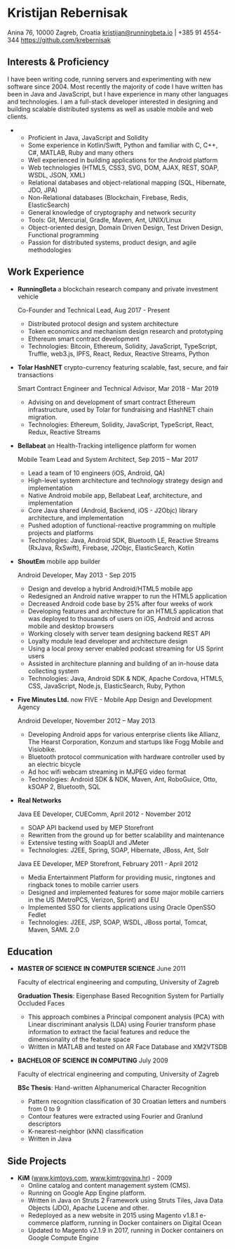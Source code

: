 Kristijan Rebernisak
====================

Anina 76, 10000 Zagreb, Croatia
kristijan@runningbeta.io | +385 91 4554-344
<https://github.com/krebernisak>

Interests & Proficiency
-----------------------

I have been writing code, running servers and experimenting with new software since 2004. Most recently the majority of code I have written has been in Java and JavaScript, but I have experience in many other languages and technologies. I am a full-stack developer interested in designing and building scalable distributed systems as well as usable mobile and web clients.

* 
    - Proficient in Java, JavaScript and Solidity
    - Some experience in Kotlin/Swift, Python and familiar with C, C++, C#, MATLAB, Ruby and many others
    - Well experienced in building applications for the Android platform
    - Web technologies (HTML5, CSS3, SVG, DOM, AJAX, REST, SOAP, WSDL, JSON, XML)
    - Relational databases and object-relational mapping (SQL, Hibernate, JDO, JPA)
    - Non-Relational databases (Blockchain, Firebase, Redis, ElasticSearch)
    - General knowledge of cryptography and network security
    - Tools: Git, Mercurial, Gradle, Maven, Ant, UNIX/Linux
    - Object-oriented design, Domain Driven Design, Test Driven Design, Functional programming
    - Passion for distributed systems, product design, and agile methodologies

Work Experience
---------------

*   **RunningBeta** a blockchain research company and private investment vehicle

    Co-Founder and Technical Lead, Aug 2017 - Present

    - Distributed protocol design and system architecture
    - Token economics and mechanism design research and prototyping
    - Ethereum smart contract development
    - Technologies: Bitcoin, Ethereum, Solidity, JavaScript, TypeScript, Truffle, web3.js, IPFS, React, Redux, Reactive Streams, Python

*   **Tolar HashNET** crypto-currency featuring scalable, fast, secure, and fair transactions

    Smart Contract Engineer and Technical Advisor, Mar 2018 - Mar 2019

    - Advising on and development of smart contract Ethereum infrastructure, used by Tolar for fundraising and HashNET chain migration.
    - Technologies: Ethereum, Solidity, JavaScript, TypeScript, React, Redux, Reactive Streams

*   **Bellabeat** an Health-Tracking intelligence platform for women

    Mobile Team Lead and System Architect, Sep 2015 – Mar 2017

    - Lead a team of 10 engineers (iOS, Android, QA)
    - High-level system architecture and technology strategy design and implementation
    - Native Android mobile app, Bellabeat Leaf, architecture, and implementation
    - Core Java shared (Android, Backend, iOS - J2Objc) library architecture, and implementation
    - Pushed adoption of functional-reactive programming on multiple projects and platforms
    - Technologies: Java, Android SDK, Bluetooth LE, Reactive Streams (RxJava, RxSwift), Firebase, J2Objc, ElasticSearch, Kotlin

*   **ShoutEm** mobile app builder

    Android Developer, May 2013 - Sep 2015

    - Design and develop a hybrid Android/HTML5 mobile app
    - Redesigned an Android native wrapper to run the HTML5 application
    - Decreased Android code base by 25% after four weeks of work
    - Developing features and architecture for an HTML5 application that was deployed to thousands of users on iOS, Android and across mobile and desktop browsers
    - Working closely with server team designing backend REST API
    - Loyalty module lead developer and architecture design
    - Using a local proxy server enabled podcast streaming for US Sprint users
    - Assisted in architecture planning and building of an in-house data collecting system
    - Technologies: Java, Android SDK & NDK, Apache Cordova, HTML5, CSS, JavaScript, Node.js, ElasticSearch, Ruby, Python

*   **Five Minutes Ltd.** now FIVE - Mobile App Design and Development Agency

    Android Developer, November 2012 – May 2013

    - Developing Android apps for various enterprise clients like Allianz, The Hearst Corporation, Konzum and startups like Fogg Mobile and Visiobike.
    - Bluetooth protocol communication with hardware controller used by an electric bicycle
    - Ad hoc wifi webcam streaming in MJPEG video format
    - Technologies: Android SDK & NDK, Maven, Ant, RoboGuice, Otto, kSOAP 2, Bluetooth, SQL

*   **Real Networks**

    Java EE Developer, CUEComm, April 2012 - November 2012

    - SOAP API backend used by MEP Storefront
    - Rewritten from the ground up for better scalability and maintenance
    - Extensive testing with SoapUI and JMeter
    - Technologies: J2EE, Spring, SOAP, Hibernate, JBoss, Ant, Solr

    Java EE Developer, MEP Storefront, February 2011 - April 2012

    - Media Entertainment Platform for providing music, ringtones and ringback tones to mobile carrier users
    - Designed and implemented features for some major mobile carriers in the US (MetroPCS, Verizon, Sprint) and EU
    - Implemented SSO for clients applications using Oracle OpenSSO Fedlet
    - Technologies: J2EE, JSP, SOAP, WSDL, JBoss portal, Tomcat, Maven, SAML 2.0

Education
---------

*   **MASTER OF SCIENCE IN COMPUTER SCIENCE** June 2011

    Faculty of electrical engineering and computing, University of Zagreb

    **Graduation Thesis**: Eigenphase Based Recognition System for Partially Occluded Faces
    - This approach combines a Principal component analysis (PCA) with Linear discriminant analysis (LDA) using Fourier transform phase information to extract the facial features and reduce the dimensionality of the feature space
    - Written in MATLAB and tested on AR Face Database and XM2VTSDB

*   **BACHELOR OF SCIENCE IN COMPUTING** July 2009

    Faculty of electrical engineering and computing, University of Zagreb

    **BSc Thesis**: Hand-written Alphanumerical Character Recognition
    - Pattern recognition classification of 30 Croatian letters and numbers from 0 to 9
    - Contour features were extracted using Fourier and Granlund descriptors
    - K-nearest-neighbor (kNN) classification
    - Written in Java

Side Projects
-------------
*   **KiM** (www.kimtoys.com, www.kimtrgovina.hr) - 2009
    - Online catalog and content management system (CMS).
    - Running on Google App Engine platform.
    - Written in Java on Struts 2 Framework using Struts Tiles, Java Data Objects (JDO), Apache Lucene and other.
    - Redeployed as a new website in 2015 using Magento v1.8.1 e-commerce platform, running in Docker containers on Digital Ocean
    - Updated to Magento v2.1.9 in 2017, running in Docker containers on Google Compute Engine

